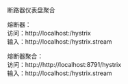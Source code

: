 断路器仪表盘聚合<br/>

熔断器： <br/>
访问：http://localhost:<port>/hystrix <br>
输入：http://localhost:<port>/hystrix.stream <br>

熔断器聚合： <br/>
访问：http://http://localhost:8791/hystrix <br>
输入：http://localhost:<port>/hystrix.stream <br>